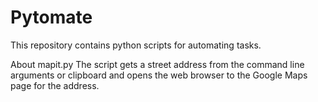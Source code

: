 # Pytomate
This repository contains python scripts for automating tasks. 

About mapit.py
The script gets a street address from the command line arguments or clipboard and opens the web browser to the Google Maps page for the address. 




